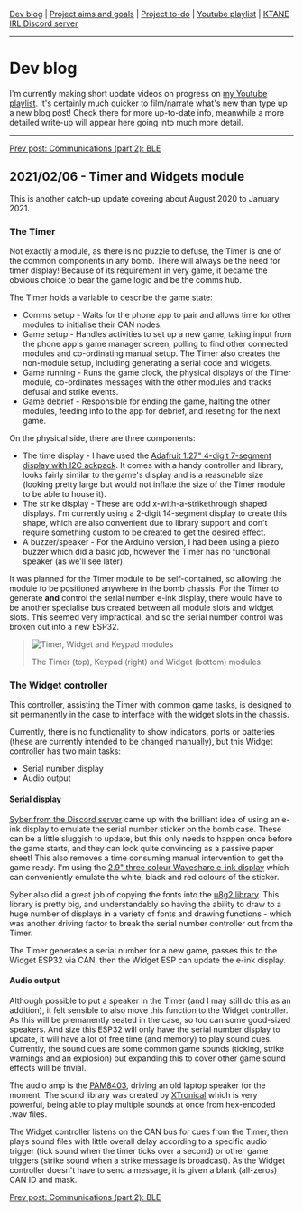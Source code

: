 [Dev blog](devblog.md) | [Project aims and goals](goals.md) | [Project to-do](todo.md) | [Youtube playlist](https://www.youtube.com/watch?v=8m7peVlW2mE&list=PLJqFvAhkcSkkks42zClG5WlvO1khFZCKK) | [KTANE IRL Discord server](https://discord.com/channels/711013430575890432)

---

# Dev blog
I'm currently making short update videos on progress on [my Youtube playlist](https://www.youtube.com/watch?v=8m7peVlW2mE&list=PLJqFvAhkcSkkks42zClG5WlvO1khFZCKK). It's certainly much quicker to film/narrate what's new than type up a new blog post! Check there for more up-to-date info, meanwhile a more detailed write-up will appear here going into much more detail.

---

[Prev post: Communications (part 2): BLE](devblog_4.md)

## 2021/02/06 - Timer and Widgets module
This is another catch-up update covering about August 2020 to January 2021.

### The Timer
Not exactly a module, as there is no puzzle to defuse, the Timer is one of the common components in any bomb. There will always be the need for timer display! Because of its requirement in very game, it became the obvious choice to bear the game logic and be the comms hub.

The Timer holds a variable to describe the game state:
* Comms setup - Waits for the phone app to pair and allows time for other modules to initialise their CAN nodes.
* Game setup - Handles activities to set up a new game, taking input from the phone app's game manager screen, polling to find other connected modules and co-ordinating manual setup. The Timer also creates the non-module setup, including generating a serial code and widgets.
* Game running - Runs the game clock, the physical displays of the Timer module, co-ordinates messages with the other modules and tracks defusal and strike events.
* Game debrief - Responsible for ending the game, halting the other modules, feeding info to the app for debrief, and reseting for the next game.

On the physical side, there are three components:
* The time display - I have used the [Adafruit 1.27" 4-digit 7-segment display with I2C ackpack](https://www.adafruit.com/product/1270). It comes with a handy controller and library, looks fairly similar to the game's display and is a reasonable size (looking pretty large but would not inflate the size of the Timer module to be able to house it).
* The strike display - These are odd x-with-a-strikethrough shaped displays. I'm currently using a 2-digit 14-segment display to create this shape, which are also convenient due to library support and don't require something custom to be created to get the desired effect.
* A buzzer/speaker - For the Arduino version, I had been using a piezo buzzer which did a basic job, however the Timer has no functional speaker (as we'll see later).

It was planned for the Timer module to be self-contained, so allowing the module to be positioned anywhere in the bomb chassis. For the Timer to generate **and** control the serial number e-ink display, there would have to be another specialise bus created between all module slots and widget slots. This seemed very impractical, and so the serial number control was broken out into a new ESP32.

> ![Timer, Widget and Keypad modules](https://i.imgur.com/PVWNPcI.jpg)
> 
> The Timer (top), Keypad (right) and Widget (bottom) modules.

### The Widget controller
This controller, assisting the Timer with common game tasks, is designed to sit permanently in the case to interface with the widget slots in the chassis.

Currently, there is no functionality to show indicators, ports or batteries (these are currently intended to be changed manually), but this Widget controller has two main tasks:
* Serial number display
* Audio output

#### Serial display
[Syber from the Discord server](https://discord.com/channels/711013430575890432) came up with the brilliant idea of using an e-ink display to emulate the serial number sticker on the bomb case. These can be a little sluggish to update, but this only needs to happen once before the game starts, and they can look quite convincing as a passive paper sheet! This also removes a time consuming manual intervention to get the game ready. I'm using the [2.9" three colour Waveshare e-ink display](https://www.waveshare.com/2.9inch-e-paper-module-b.htm) which can conveniently emulate the white, black and red colours of the sticker.

Syber also did a great job of copying the fonts into the [u8g2 library](https://github.com/olikraus/u8g2). This library is pretty big, and understandably so having the ability to draw to a huge number of displays in a variety of fonts and drawing functions - which was another driving factor to break the serial number controller out from the Timer.

The Timer generates a serial number for a new game, passes this to the Widget ESP32 via CAN, then the Widget ESP can update the e-ink display.

#### Audio output
Although possible to put a speaker in the Timer (and I may still do this as an addition), it felt sensible to also move this function to the Widget controller. As this will be premanently seated in the case, so too can some good-sized speakers. And size this ESP32 will only have the serial number display to update, it will have a lot of free time (and memory) to play sound cues. Currently, the sound cues are some common game sounds (ticking, strike warnings and an explosion) but expanding this to cover other game sound effects will be trivial.

The audio amp is the [PAM8403](https://components101.com/modules/pam8403-stereo-audio-amplifier-module), driving an old laptop speaker for the moment. The sound library was created by [XTronical](https://www.xtronical.com/the-dacaudio-library-download-and-installation/) which is very powerful, being able to play multiple sounds at once from hex-encoded .wav files.

The Widget controller listens on the CAN bus for cues from the Timer, then plays sound files with little overall delay according to a specific audio trigger (tick sound when the timer ticks over a second) or other game triggers (strike sound when a strike message is broadcast). As the Widget controller doesn't have to send a message, it is given a blank (all-zeros) CAN ID and mask.

[Prev post: Communications (part 2): BLE](devblog_4.md)
